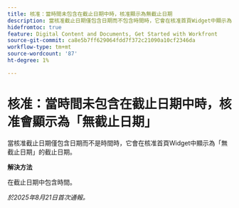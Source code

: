 ```yaml
---
title: 核准：當時間未包含在截止日期中時，核准顯示為無截止日期
description: 當核准截止日期僅包含日期而不包含時間時，它會在核准首頁Widget中顯示為「無截止日期」。
hidefromtoc: true
feature: Digital Content and Documents, Get Started with Workfront
source-git-commit: ca8e5b7ff629064fdd7f372c21090a10cf2346da
workflow-type: tm+mt
source-wordcount: '87'
ht-degree: 1%

---
```



# 核准：當時間未包含在截止日期中時，核准會顯示為「無截止日期」

當核准截止日期僅包含日期而不是時間時，它會在核准首頁Widget中顯示為「無截止日期」的截止日期。

**解決方法**

在截止日期中包含時間。

_於2025年8月21日首次通報。_
